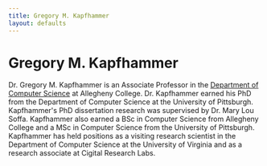 ```yaml
---
title: Gregory M. Kapfhammer 
layout: defaults
---
```


# Gregory M. Kapfhammer

Dr. Gregory M. Kapfhammer is an Associate Professor in the [Department of Computer Science](http://www.cs.allegheny.edu)
at Allegheny College. Dr.  Kapfhammer earned his PhD from the Department of Computer Science at the University of
Pittsburgh. Kapfhammer's PhD dissertation research was supervised by Dr. Mary Lou Soffa. Kapfhammer also earned a BSc in
Computer Science from Allegheny College and a MSc in Computer Science from the University of Pittsburgh. Kapfhammer has
held positions as a visiting research scientist in the Department of Computer Science at the University of Virginia and
as a research associate at Cigital Research Labs. 
